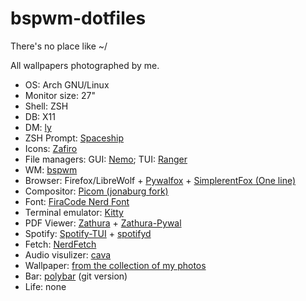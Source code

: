 # bspwm-dotfiles
There's no place like ~/

All wallpapers photographed by me.

- OS: Arch GNU/Linux
- Monitor size: 27"
- Shell: ZSH
- DB: X11
- DM: [ly](https://github.com/nullgemm/ly)
- ZSH Prompt: [Spaceship](https://denysdovhan.com/spaceship-prompt/)
- Icons: [Zafiro](https://github.com/zayronxio/Zafiro-icons)
- File managers: GUI: [Nemo](https://github.com/linuxmint/nemo); TUI: [Ranger](https://github.com/linuxmint/nemo)
- WM: [bspwm](https://github.com/baskerville/bspwm)
- Browser: Firefox/LibreWolf + [Pywalfox](https://github.com/frewacom/pywalfox) + [SimplerentFox (One line)](https://github.com/MiguelRAvila/SimplerentFox/blob/master/Linux/userChrome__OneLine.css)
- Compositor: [Picom (jonaburg fork)](https://github.com/jonaburg/picom)
- Font: [FiraCode Nerd Font](https://www.nerdfonts.com/)
- Terminal emulator: [Kitty](https://github.com/kovidgoyal/kitty)
- PDF Viewer: [Zathura](https://pwmt.org/projects/zathura/) + [Zathura-Pywal](https://github.com/GideonWolfe/Zathura-Pywal)
- Spotify: [Spotify-TUI](https://github.com/Rigellute/spotify-tui) + [spotifyd](https://github.com/Spotifyd/spotifyd)
- Fetch: [NerdFetch](https://github.com/thatonecalculator/nerdfetch)
- Audio visulizer: [cava](https://github.com/karlstav/cava)
- Wallpaper: [from the collection of my photos](https://github.com/rose-pine/wallpapers)
- Bar: [polybar](https://github.com/polybar/polybar) (git version)
- Life: none
